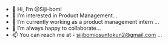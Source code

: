 - 👋 Hi, I’m @Siji-bomi
- 👀 I’m interested in Product Management...
- 🌱 I’m currently working as a product management intern ...
- 💞️ I’m always happy to collaborate...
- 📫 You can reach me at - sijibomiosuntokun2@gmail.com ...

<!---
Siji-bomi/Siji-bomi is a ✨ special ✨ repository because its `README.md` (this file) appears on your GitHub profile.
You can click the Preview link to take a look at your changes.
--->

